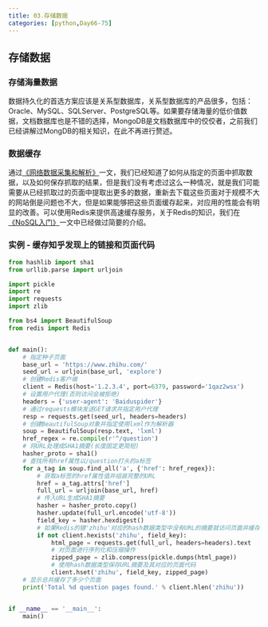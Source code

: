 ```yaml
---
title: 03.存储数据
categories: [python,Day66-75]
---
```

## 存储数据

### 存储海量数据

数据持久化的首选方案应该是关系型数据库，关系型数据库的产品很多，包括：Oracle、MySQL、SQLServer、PostgreSQL等。如果要存储海量的低价值数据，文档数据库也是不错的选择，MongoDB是文档数据库中的佼佼者，之前我们已经讲解过MongDB的相关知识，在此不再进行赘述。

### 数据缓存

通过[《网络数据采集和解析》](./02.数据采集和解析.md)一文，我们已经知道了如何从指定的页面中抓取数据，以及如何保存抓取的结果，但是我们没有考虑过这么一种情况，就是我们可能需要从已经抓取过的页面中提取出更多的数据，重新去下载这些页面对于规模不大的网站倒是问题也不大，但是如果能够把这些页面缓存起来，对应用的性能会有明显的改善。可以使用Redis来提供高速缓存服务，关于Redis的知识，我们在[《NoSQL入门》](../Day36-40/NoSQL入门.md)一文中已经做过简要的介绍。

### 实例 - 缓存知乎发现上的链接和页面代码

```Python
from hashlib import sha1
from urllib.parse import urljoin

import pickle
import re
import requests
import zlib

from bs4 import BeautifulSoup
from redis import Redis


def main():
    # 指定种子页面
    base_url = 'https://www.zhihu.com/'
    seed_url = urljoin(base_url, 'explore')
    # 创建Redis客户端
    client = Redis(host='1.2.3.4', port=6379, password='1qaz2wsx')
    # 设置用户代理(否则访问会被拒绝)
    headers = {'user-agent': 'Baiduspider'}
    # 通过requests模块发送GET请求并指定用户代理
    resp = requests.get(seed_url, headers=headers)
    # 创建BeautifulSoup对象并指定使用lxml作为解析器
    soup = BeautifulSoup(resp.text, 'lxml')
    href_regex = re.compile(r'^/question')
    # 将URL处理成SHA1摘要(长度固定更简短)
    hasher_proto = sha1()
    # 查找所有href属性以/question打头的a标签
    for a_tag in soup.find_all('a', {'href': href_regex}):
        # 获取a标签的href属性值并组装完整的URL
        href = a_tag.attrs['href']
        full_url = urljoin(base_url, href)
        # 传入URL生成SHA1摘要
        hasher = hasher_proto.copy()
        hasher.update(full_url.encode('utf-8'))
        field_key = hasher.hexdigest()
        # 如果Redis的键'zhihu'对应的hash数据类型中没有URL的摘要就访问页面并缓存
        if not client.hexists('zhihu', field_key):
            html_page = requests.get(full_url, headers=headers).text
            # 对页面进行序列化和压缩操作
            zipped_page = zlib.compress(pickle.dumps(html_page))
            # 使用hash数据类型保存URL摘要及其对应的页面代码
            client.hset('zhihu', field_key, zipped_page)
    # 显示总共缓存了多少个页面
    print('Total %d question pages found.' % client.hlen('zhihu'))


if __name__ == '__main__':
    main()
```



